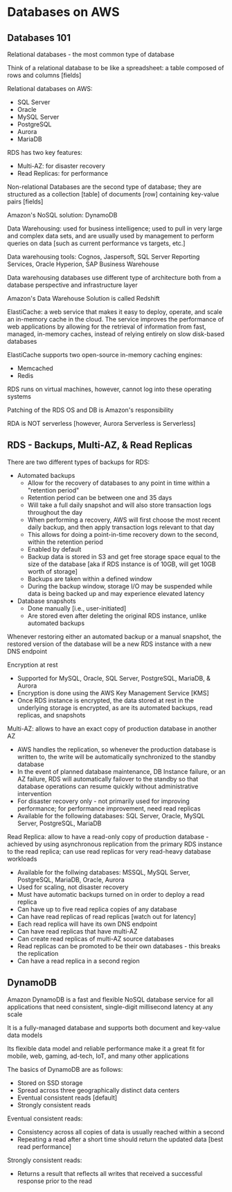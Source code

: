 # Databases on AWS # 

## Databases 101 ## 
Relational databases - the most common type of database 

Think of a relational database to be like a spreadsheet: a table composed of rows and columns [fields] 

Relational databases on AWS: 
* SQL Server 
* Oracle 
* MySQL Server 
* PostgreSQL 
* Aurora 
* MariaDB 

RDS has two key features: 
* Multi-AZ: for disaster recovery 
* Read Replicas: for performance 

Non-relational Databases are the second type of database; they are structured as a collection [table] of documents [row] containing key-value pairs [fields] 

Amazon's NoSQL solution: DynamoDB 

Data Warehousing: used for business intelligence; used to pull in very large and complex data sets, and are usually used by management to perform queries on data [such as current performance vs targets, etc.] 

Data warehousing tools: Cognos, Jaspersoft, SQL Server Reporting Services, Oracle Hyperion, SAP Business Warehouse 

Data warehousing databases use different type of architecture both from a database perspective and infrastructure layer 

Amazon's Data Warehouse Solution is called Redshift 

ElastiCache: a web service that makes it easy to deploy, operate, and scale an in-memory cache in the cloud. The service improves the performance of web applications by allowing for the retrieval of information from fast, managed, in-memory caches, instead of relying entirely on slow disk-based databases 

ElastiCache supports two open-source in-memory caching engines: 
* Memcached 
* Redis 

RDS runs on virtual machines, however, cannot log into these operating systems 

Patching of the RDS OS and DB is Amazon's responsibility 

RDA is NOT serverless [however, Aurora Serverless is Serverless] 

## RDS - Backups, Multi-AZ, & Read Replicas ## 
There are two different types of backups for RDS: 
* Automated backups 
    * Allow for the recovery of databases to any point in time within a "retention period" 
    * Retention period can be between one and 35 days 
    * Will take a full daily snapshot and will also store transaction logs throughout the day 
    * When performing a recovery, AWS will first choose the most recent daily backup, and then apply transaction logs relevant to that day 
    * This allows for doing a point-in-time recovery down to the second, within the retention period 
    * Enabled by default 
    * Backup data is stored in S3 and get free storage space equal to the size of the database [aka if RDS instance is of 10GB, will get 10GB worth of storage] 
    * Backups are taken within a defined window 
    * During the backup window, storage I/O may be suspended while data is being backed up and may experience elevated latency 
* Database snapshots 
    * Done manually [i.e., user-initiated] 
    * Are stored even after deleting the original RDS instance, unlike automated backups 

Whenever restoring either an automated backup or a manual snapshot, the restored version of the database will be a new RDS instance with a new DNS endpoint 

Encryption at rest 
* Supported for MySQL, Oracle, SQL Server, PostgreSQL, MariaDB, & Aurora 
* Encryption is done using the AWS Key Management Service [KMS] 
* Once RDS instance is encrypted, the data stored at rest in the underlying storage is encrypted, as are its automated backups, read replicas, and snapshots 

Multi-AZ: allows to have an exact copy of production database in another AZ 
* AWS handles the replication, so whenever the production database is written to, the write will be automatically synchronized to the standby database 
* In the event of planned database maintenance, DB Instance failure, or an AZ failure, RDS will automatically failover to the standby so that database operations can resume quickly without administrative intervention 
* For disaster recovery only - not primarily used for improving performance; for performance improvement, need read replicas 
* Available for the following databases: SQL Server, Oracle, MySQL Server, PostgreSQL, MariaDB 

Read Replica: allow to have a read-only copy of production database - achieved by using asynchronous replication from the primary RDS instance to the read replica; can use read replicas for very read-heavy database workloads 
* Available for the follwing databases: MSSQL, MySQL Server, PostgreSQL, MariaDB, Oracle, Aurora 
* Used for scaling, not disaster recovery 
* Must have automatic backups turned on in order to deploy a read replica 
* Can have up to five read replica copies of any database 
* Can have read replicas of read replicas [watch out for latency] 
* Each read replica will have its own DNS endpoint 
* Can have read replicas that have multi-AZ 
* Can create read replicas of multi-AZ source databases 
* Read replicas can be promoted to be their own databases - this breaks the replication 
* Can have a read replica in a second region 

## DynamoDB ## 
Amazon DynamoDB is a fast and flexible NoSQL database service for all applications that need consistent, single-digit millisecond latency at any scale 

It is a fully-managed database and supports both document and key-value data models 

Its flexible data model and reliable performance make it a great fit for mobile, web, gaming, ad-tech, IoT, and many other applications 

The basics of DynamoDB are as follows: 
* Stored on SSD storage 
* Spread across three geographically distinct data centers 
* Eventual consistent reads [default] 
* Strongly consistent reads 

Eventual consistent reads: 
* Consistency across all copies of data is usually reached within a second 
* Repeating a read after a short time should return the updated data [best read performance] 

Strongly consistent reads: 
* Returns a result that reflects all writes that received a successful response prior to the read 